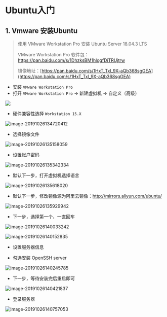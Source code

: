 # Ubuntu入门

## 1. Vmware 安装Ubuntu

> 使用 VMware Workstation Pro 安装 Ubuntu Server 18.04.3 LTS
>
> VMware Workstation Pro 软件包：https://pan.baidu.com/s/1DhzksBM1hlogfDiTRUjtrw
>
> 镜像地址：[https://pan.baidu.com/s/1HxT_Txl_9X-aQb368sgGEA](https://pan.baidu.com/s/1HxT_Txl_9X-aQb368sgGEA)

- 安装 `VMware Workstation Pro` 
- 打开 `VMware Workstation Pro`  -> 新建虚拟机 -> 自定义（高级）

![](asset/image-20191026133849268.png)

- 硬件兼容性选择 `Workstation 15.X`

![image-20191026134720412](asset/image-20191026134720412.png)

- 选择镜像文件

![image-20191026135158059](asset/image-20191026135158059.png)

- 设置账户密码

![image-20191026135342334](asset/image-20191026135342334.png)

- 默认下一步，打开虚拟机选择语言

![image-20191026135618020](asset/image-20191026135618020.png)

- 默认下一步，修改镜像源为阿里云镜像：http://mirrors.aliyun.com/ubuntu/

![image-20191026135929942](asset/image-20191026135929942.png)

- 下一步，选择第一个，一直回车

![image-20191026140033242](asset/image-20191026140033242.png)

![image-20191026140152835](asset/image-20191026140152835.png)

- 设置服务器信息

- 勾选安装 OpenSSH server

![image-20191026140245785](asset/image-20191026140245785.png)

- 下一步，等待安装完后重启即可

![image-20191026140421837](asset/image-20191026140421837.png)

- 登录服务器

![image-20191026140757053](asset/image-20191026140757053.png)